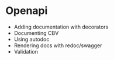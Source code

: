 # Openapi

- Adding documentation with decorators
- Documenting CBV
- Using autodoc
- Rendering docs with redoc/swagger
- Validation
